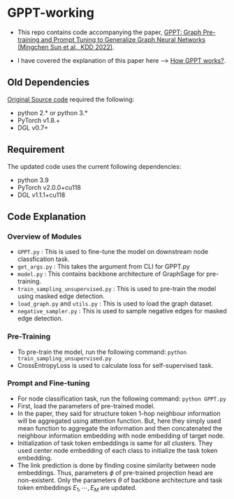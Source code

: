 # GPPT-working

- This repo contains code accompanying the paper, 	[GPPT: Graph Pre-training and Prompt Tuning to Generalize Graph Neural Networks (Mingchen Sun et al., KDD 2022)](https://dl.acm.org/doi/abs/10.1145/3534678.3539249).

- I have covered the explanation of this paper here --> [How GPPT works?](https://pratzohol.github.io/MindML/Notes/Graph_Neural_Networks/icl-over-graphs-GPPT/). 

## Old Dependencies
[Original Source code](https://github.com/MingChen-Sun/GPPT) required the following:
* python 2.\* or python 3.\*
* PyTorch v1.8.+
* DGL v0.7+

## Requirement
The updated code uses the current following dependencies:
- python 3.9
- PyTorch v2.0.0+cu118
- DGL v1.1.1+cu118

## Code Explanation

### Overview of Modules

- `GPPT.py` : This is used to fine-tune the model on downstream node classfication task.
- `get_args.py` : This takes the argument from CLI for GPPT.py
- `model.py` : This contains backbone architecture of GraphSage for pre-training.
- `train_sampling_unsupervised.py` : This is used to pre-train the model using masked edge detection.
- `load_graph.py` and `utils.py` : This is used to load the graph dataset.
- `negative_sampler.py` : This is used to sample negative edges for masked edge detection.

### Pre-Training

- To pre-train the model, run the following command: `python train_sampling_unsupervised.py`
- CrossEntropyLoss is used to calculate loss for self-supervised task.

### Prompt and Fine-tuning

- For node classification task, run the following command: `python GPPT.py`
- First, load the parameters of pre-trained model.
- In the paper, they said for structure token 1-hop neighbour information will be aggregated using attention function. But, here they simply used mean function to aggregate the information and then concatenated the neighbour information embedding with node embedding of target node.
- Initialization of task token embeddings is same for all clusters. They used center node embedding of each class to initialize the task token embedding.
- The link prediction is done by finding cosine similarity between node embeddings. Thus, parameters $\phi$ of pre-trained projection head are non-existent. Only the parameters $\theta$ of backbone architecture and task token embeddings $E_1, \cdots, E_M$ are updated.
